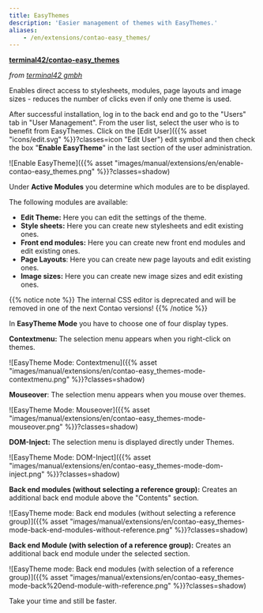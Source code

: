 ```yaml
---
title: EasyThemes
description: 'Easier management of themes with EasyThemes.'
aliases:
    - /en/extensions/contao-easy_themes/
---
```


**[terminal42/contao-easy\_themes](https://packagist.org/packages/terminal42/contao-easy_themes)**

*from [terminal42 gmbh](https://www.terminal42.ch/de/)*

Enables direct access to stylesheets, modules, page layouts and image sizes - reduces the number of clicks even if only 
one theme is used.

After successful installation, log in to the back end and go to the "Users" tab in "User Management". From the user 
list, select the user who is to benefit from EasyThemes. Click on the 
[Edit User]({{% asset "icons/edit.svg" %}}?classes=icon "Edit User") edit symbol and then check the box "**Enable EasyTheme**" in 
the last section of the user administration.

![Enable EasyTheme]({{% asset "images/manual/extensions/en/enable-contao-easy_themes.png" %}}?classes=shadow)

Under **Active Modules** you determine which modules are to be displayed.

The following modules are available:

- **Edit Theme:** Here you can edit the settings of the theme.
- **Style sheets:** Here you can create new stylesheets and edit existing ones.
- **Front end modules:** Here you can create new front end modules and edit existing ones.
- **Page Layouts**: Here you can create new page layouts and edit existing ones.
- **Image sizes:** Here you can create new image sizes and edit existing ones.

{{% notice note %}}
The internal CSS editor is deprecated and will be removed in one of the next Contao versions!
{{% /notice %}}

In **EasyTheme Mode** you have to choose one of four display types.

**Contextmenu:** The selection menu appears when you right-click on themes.

![EasyTheme Mode: Contextmenu]({{% asset "images/manual/extensions/en/contao-easy_themes-mode-contextmenu.png" %}}?classes=shadow)

**Mouseover**: The selection menu appears when you mouse over themes.

![EasyTheme Mode: Mouseover]({{% asset "images/manual/extensions/en/contao-easy_themes-mode-mouseover.png" %}}?classes=shadow)

**DOM-Inject:** The selection menu is displayed directly under Themes.

![EasyTheme Mode: DOM-Inject]({{% asset "images/manual/extensions/en/contao-easy_themes-mode-dom-inject.png" %}}?classes=shadow)

**Back end modules (without selecting a reference group):** Creates an additional back end module above the "Contents" 
section.

![EasyTheme mode: Back end modules (without selecting a reference group)]({{% asset "images/manual/extensions/en/contao-easy_themes-mode-back-end-modules-without-reference.png" %}}?classes=shadow)

**Back end Module (with selection of a reference group):** Creates an additional back end module under the selected 
section.

![EasyTheme mode: Back end modules (with selection of a reference group)]({{% asset "images/manual/extensions/en/contao-easy_themes-mode-back%20end-module-with-reference.png" %}}?classes=shadow)

Take your time and still be faster.
